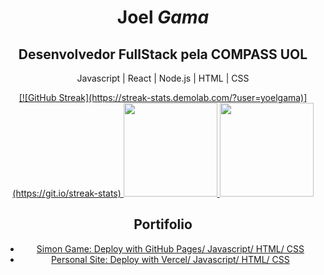 <main align="center">
  <h1 class="nome">Joel <em>Gama</em></h1>
  <h2>Desenvolvedor FullStack pela COMPASS UOL</h2>
<p> Javascript | React | Node.js | HTML | CSS</p>
  

<section align="center">
    <a href="https://github.com/yoelgama">
      [![GitHub Streak](https://streak-stats.demolab.com/?user=yoelgama)](https://git.io/streak-stats)
      <img height="150em"
        src="https://github-readme-stats.vercel.app/api?username=yoelgama&show_icons=true&theme=radical&include_all_commits=true&count_private=true" />
      <img height="150em"
        src="https://github-readme-stats.vercel.app/api/top-langs/?username=yoelgama&layout=compact&langs_count=7&theme=radical" />
    </a>
</section>
<section id="portifolio">
  <h2>Portifolio</h2>
  <ul>
    <li><a href="https://yoelgama.github.io/Simon-Game/">Simon Game: Deploy with GitHub Pages/ Javascript/ HTML/ CSS</a></li>
    <li><a href="https://joelgama.com/">Personal Site: Deploy with Vercel/ Javascript/ HTML/ CSS</a></li>
  </ul>
</section>
</main>
